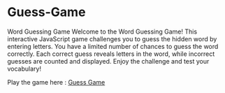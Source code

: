 # Guess-Game
Word Guessing Game
Welcome to the Word Guessing Game! This interactive JavaScript game challenges you to guess the hidden word by entering letters. You have a limited number of chances to guess the word correctly. Each correct guess reveals letters in the word, while incorrect guesses are counted and displayed. Enjoy the challenge and test your vocabulary!

Play the game here : [Guess Game](https://ahmednabi1.github.io/Guess-Game/)
